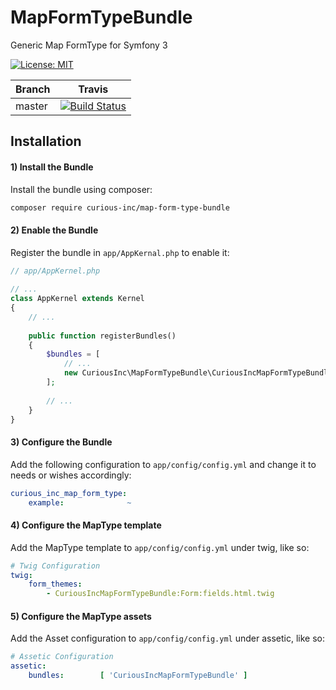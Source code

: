 # MapFormTypeBundle
Generic Map FormType for Symfony 3

[![License: MIT](https://img.shields.io/badge/License-MIT-yellow.svg)](https://opensource.org/licenses/MIT)  

Branch | Travis | 
------ | ------ |
master | [![Build Status](https://travis-ci.org/CuriousInc/MapFormTypeBundle.svg?branch=master)](https://travis-ci.org/CuriousInc/MapFormTypeBundle) | 

## Installation

#### 1) Install the Bundle
Install the bundle using composer:
```bash
composer require curious-inc/map-form-type-bundle
```

#### 2) Enable the Bundle
Register the bundle in `app/AppKernal.php` to enable it:
```php
// app/AppKernel.php
 
// ...
class AppKernel extends Kernel
{
    // ...
 
    public function registerBundles()
    {
        $bundles = [
            // ...
            new CuriousInc\MapFormTypeBundle\CuriousIncMapFormTypeBundle(),
        ];
 
        // ...
    }
}
```

#### 3) Configure the Bundle
Add the following configuration to `app/config/config.yml` and change it to needs or wishes accordingly:
```yaml
curious_inc_map_form_type:
    example:              ~
```

#### 4) Configure the MapType template
Add the MapType template to `app/config/config.yml` under twig, like so:
```yaml
# Twig Configuration
twig:
    form_themes:
        - CuriousIncMapFormTypeBundle:Form:fields.html.twig
```

#### 5) Configure the MapType assets
Add the Asset configuration to `app/config/config.yml` under assetic, like so:
```yaml
# Assetic Configuration
assetic:
    bundles:        [ 'CuriousIncMapFormTypeBundle' ]
```
